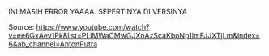 INI MASIH ERROR YAAAA. SEPERTINYA DI VERSINYA

Source: https://www.youtube.com/watch?v=ee6GxAev1Pk&list=PLiMWaCMwGJXnAzScaKboNp1ImFJJXTjLm&index=6&ab_channel=AntonPutra